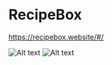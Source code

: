 # RecipeBox

https://recipebox.website/#/

![Alt text](https://github.com/ianedavery/recipebox-client/blob/master/src/components/images/recipescreenshot.png)
![Alt text]()